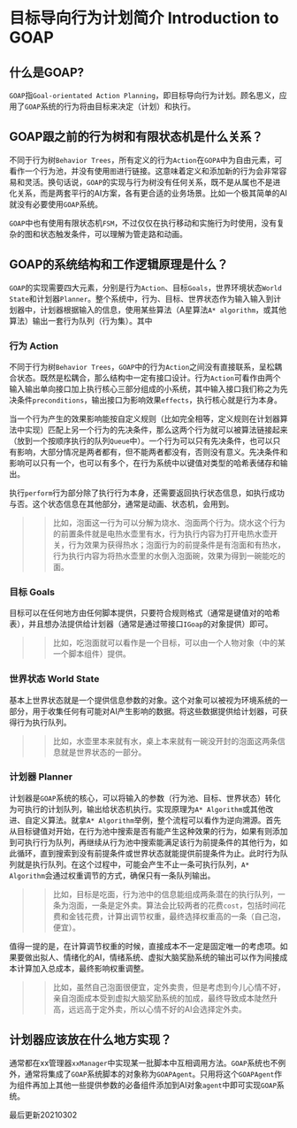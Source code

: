 # 目标导向行为计划简介 Introduction to GOAP

## 什么是GOAP?
`GOAP`指`Goal-orientated Action Planning`，即目标导向行为计划。顾名思义，应用了`GOAP`系统的行为将由目标来决定（计划）和执行。

## GOAP跟之前的行为树和有限状态机是什么关系？
不同于行为树`Behavior Trees`，所有定义的行为`Action`在`GOPA`中为自由元素，可看作一个行为池，并没有使用`图`进行链接。这意味着定义和添加新的行为会非常容易和灵活。换句话说，`GOAP`的实现与行为树没有任何关系，既不是从属也不是进化关系，而是两套平行的AI方案，各有更合适的业务场景。比如一个极其简单的AI就没有必要使用`GOAP`系统。

`GOAP`中也有使用有限状态机`FSM`，不过仅仅在执行移动和实施行为时使用，没有复杂的图和状态触发条件，可以理解为管走路和动画。

## GOAP的系统结构和工作逻辑原理是什么？
`GOAP`的实现需要四大元素，分别是行为`Action`、目标`Goals`，世界环境状态`World State`和计划器`Planner`。整个系统中，行为、目标、世界状态作为输入输入到计划器中，计划器根据输入的信息，使用某些算法（A星算法`A* algorithm`，或其他算法）输出一套行为队列（行为集）。其中

### 行为 Action
不同于行为树`Behavior Trees`，`GOAP`中的行为`Action`之间没有直接联系，呈松耦合状态。既然是松耦合，那么结构中一定有接口设计。行为`Action`可看作由两个输入输出单向接口加上执行核心三部分组成的小系统，其中输入接口我们称之为先决条件`preconditions`，输出接口为影响效果`effects`，执行核心就是行为本身。

当一个行为产生的效果影响能按自定义规则（比如完全相等，定义规则在计划器算法中实现）匹配上另一个行为的先决条件，那么这两个行为就可以被算法链接起来（放到一个按顺序执行的队列`Queue`中）。一个行为可以只有先决条件，也可以只有影响，大部分情况是两者都有，但不能两者都没有，否则没有意义。先决条件和影响可以只有一个，也可以有多个，在行为系统中以键值对类型的哈希表储存和输出。

执行`perform`行为部分除了执行行为本身，还需要返回执行状态信息，如执行成功与否。这个状态信息在其他部分，通常是动画、状态机，会用到。

>> 比如，泡面这一行为可以分解为烧水、泡面两个行为。烧水这个行为的前置条件就是电热水壶里有水，行为执行内容为打开电热水壶开关，行为效果为获得热水；泡面行为的前提条件是有泡面和有热水，行为执行内容为将热水壶里的水倒入泡面碗，效果为得到一碗能吃的面。

### 目标 Goals
目标可以在任何地方由任何脚本提供，只要符合规则格式（通常是键值对的哈希表），并且想办法提供给计划器（通常是通过带接口`IGoap`的对象提供）即可。

>> 比如，吃泡面就可以看作是一个目标，可以由一个人物对象（中的某一个脚本组件）提供。

### 世界状态 World State
基本上世界状态就是一个提供信息参数的对象。这个对象可以被视为环境系统的一部分，用于收集任何有可能对AI产生影响的数据。将这些数据提供给计划器，可获得行为执行队列。

>> 比如，水壶里本来就有水，桌上本来就有一碗没开封的泡面这两条信息就是世界状态的一部分。

### 计划器 Planner
计划器是`GOAP`系统的核心，可以将输入的参数（行为池、目标、世界状态）转化为可执行的计划队列，输出给状态机执行。实现原理为`A* Algorithm`或其他改进、自定义算法。就拿`A* Algorithm`举例，整个流程可以看作为逆向溯源。首先从目标键值对开始，在行为池中搜索是否有能产生这种效果的行为，如果有则添加到可执行行为队列，再继续从行为池中搜索能满足该行为前提条件的其他行为，如此循环，直到搜索到没有前提条件或世界状态就能提供前提条件为止。此时行为队列就是执行队列。在这个过程中，可能会产生不止一条可执行队列，`A* Algorithm`会通过权重调节的方式，确保只有一条队列输出。

>> 比如，目标是吃面，行为池中的信息能组成两条潜在的执行队列，一条为泡面，一条是定外卖。算法会比较两者的花费`cost`，包括时间花费和金钱花费，计算出调节权重，最终选择权重高的一条（自己泡，便宜）。

值得一提的是，在计算调节权重的时候，直接成本不一定是固定唯一的考虑项。如果要做出拟人、情绪化的AI，情绪系统、虚拟大脑奖励系统的输出可以作为间接成本计算加入总成本，最终影响权重调整。

>> 比如，虽然自己泡面很便宜，定外卖贵，但是考虑到今儿心情不好，亲自泡面成本受到虚拟大脑奖励系统的加成，最终导致成本陡然升高，远远高于定外卖，所以心情不好的AI会选择定外卖。

## 计划器应该放在什么地方实现？
通常都在xx管理器`xxManager`中实现某一批脚本中互相调用方法。`GOAP`系统也不例外，通常将集成了`GOAP`系统脚本的对象称为`GOAPAgent`。只用将这个`GOAPAgent`作为组件再加上其他一些提供参数的必备组件添加到AI对象`agent`中即可实现`GOAP`系统。

最后更新20210302
